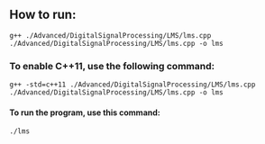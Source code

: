 ## How to run:
    g++ ./Advanced/DigitalSignalProcessing/LMS/lms.cpp ./Advanced/DigitalSignalProcessing/LMS/lms.cpp -o lms 
### To enable C++11, use the following command:
    g++ -std=c++11 ./Advanced/DigitalSignalProcessing/LMS/lms.cpp ./Advanced/DigitalSignalProcessing/LMS/lms.cpp -o lms
#### To run the program, use this command:
    ./lms
